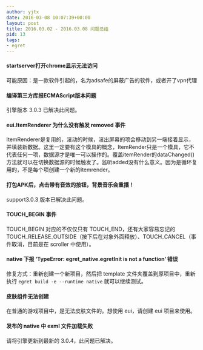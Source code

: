 ```yaml
---
author: yjtx
date: 2016-03-08 10:07:39+00:00
layout: post
title: 2016.03.02 - 2016.03.08 问题总结
pid: 13
tags:
- egret
---
```


#### startserver打开chrome显示无法访问

可能原因：是一款软件引起的，名为adsafe的屏蔽广告的软件，或者开了vpn代理

#### 编译第三方库报ECMAScript版本问题

引擎版本 3.0.3 已解决此问题。

#### eui.ItemRenderer 为什么没有触发 removed 事件

ItemRenderer是复用的，滚动的时候，滚出屏幕的项会移动到另一端接着显示，并填装新数据。这里一定要有这个模具的概念，ItemRender只是一个模具，它不代表任何一项，数据源才是唯一可以操作的。覆盖itemRender的dataChanged()方法就可以在切换数据源的时候触发了。监听added没有什么意义。因为是循环复用的，不是每个项创建一个新的itemrender。

#### 打包APK后，点击带有音效的按钮，背景音乐会重播！

support3.0.3 版本已解决此问题。

#### TOUCH_BEGIN 事件

TOUCH_BEGIN 对应的不仅仅只有 TOUCH_END，还有大家容易忘记的 TOUCH_RELEASE_OUTSIDE（按下后在对象外面释放）、TOUCH_CANCEL（事件取消，目前是在 scroller 中使用）。

#### native 下报 ‘TypeError: egret_native.egretInit is not a function‘ 错误

修复方式：重新创建一个新项目，然后把 template 文件夹覆盖到原项目中，重新执行 ```egret build -e --runtime native``` 就可以继续测试。

#### 皮肤组件无法创建

在普通的游戏项目中，是无法皮肤文件的。想使用 eui，请创建 eui 项目来使用。

#### 发布的 native 中 exml 文件加载失败

请将引擎更新到最新的 3.0.4，此问题已解决。



